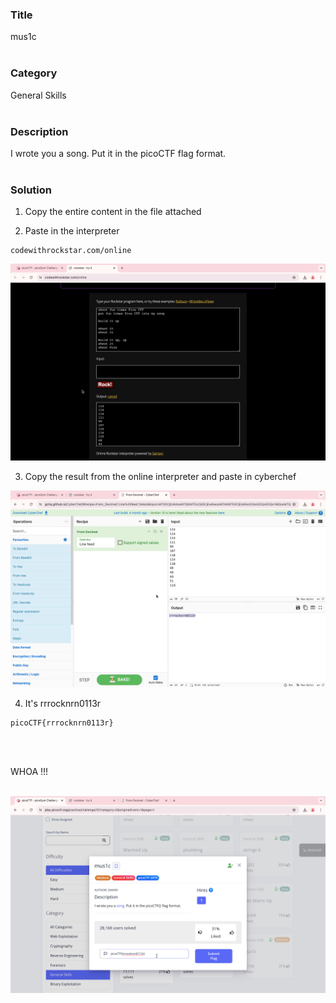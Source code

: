 ### Title

mus1c
<br><br>


### Category

General Skills
<br><br>


### Description

I wrote you a song. Put it in the picoCTF flag format.
<br><br>


### Solution

1. Copy the entire content in the file attached

2. Paste in the interpreter 

```
codewithrockstar.com/online
```
![1](1.png)

3. Copy the result from the online interpreter and paste in cyberchef

![2](2.png)

4. It's rrrocknrn0113r
```
picoCTF{rrrocknrn0113r}
```
<br><br>


WHOA !!!
<br><br>

![flag](flag.png)